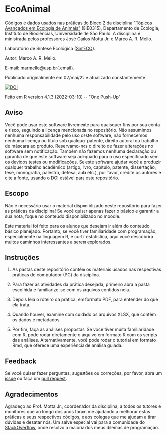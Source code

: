 # EcoAnimal

Códigos e dados usados nas práticas do Bloco 2 da disciplina ["Tópicos Avançados em Ecologia de Animais"](https://uspdigital.usp.br/jupiterweb/obterDisciplina?sgldis=BIE0315&verdis=4) (BIE0315), Departamento de Ecologia, Instituto de Biociências, Universidade de São Paulo. A disciplina é ministrada pelos professores José Carlos Motta Jr. e Marco A. R. Mello.

Laboratório de Síntese Ecológica ([SintECO](https://marcomellolab.wordpress.com)).

Autor: Marco A. R. Mello.

E-mail: [marmello\@usp.br](mailto:marmello@usp.br){.email}.

Publicado originalmente em 02/mai/22 e atualizado constantemente.

[![DOI](https://zenodo.org/badge/DOI/10.5281/zenodo.6515434.svg)](https://doi.org/10.5281/zenodo.6515434)

Feito em R version 4.1.3 (2022-03-10) -- "One Push-Up"


## Aviso

Você pode usar este software livremente para quaisquer fins por sua conta e risco, seguindo a licença mencionada no repositório. Não assumimos nenhuma responsabilidade pelo uso deste software, não fornecemos nenhuma licença ou título sob qualquer patente, direito autoral ou trabalho de máscara ao produto. Reservamo-nos o direito de fazer alterações no software sem notificação. Também não fazemos nenhuma declaração ou garantia de que este software seja adequado para o uso especificado sem os devidos testes ou modificações. Se este software ajudar você a produzir qualquer trabalho acadêmico (artigo, livro, capítulo, patente, dissertação, tese, monografia, palestra, defesa, aula etc.), por favor, credite os autores e cite a fonte, usando o DOI estável para este repositório.


## Escopo

Não é necessário usar o material disponiblizado neste repositório para fazer as práticas da disciplina! Se você quiser apenas fazer o básico e garantir a sua nota, foque no conteúdo disponibilizado no moodle.

Este material foi feito para os alunos que desejam ir além do conteúdo básico planejado. Portanto, se você tiver familiaridade com programação, especialmente na linguagem R, e curtir estatística, aqui você descobrirá muitos caminhos interessantes a serem explorados. 


## Instruções

1. As pastas deste repositório contêm os materiais usados nas respectivas práticas de computador (PC) da disciplina.

2. Para fazer as atividades da prática desejada, primeiro abra a pasta escolhida e familiarize-se com os arquivos contidos nela. 

3. Depois leia o roteiro da prática, em formato PDF, para entender do que ela trata.

4. Quando houver, examine com cuidado os arquivos XLSX, que contêm os dados e metadados.

5. Por fim, faça as análises propostas. Se você tiver muita familiaridade com R, pode rodar diretamente o arquivo em formato R com os scripts das análises. Alternativamente, você pode rodar o tutorial em formato Rmd, que oferece uma experiência de análisa guiada.


## Feedback

Se você quiser fazer perguntas, sugestões ou correções, por favor, abra um [issue](https://github.com/marmello77/EcoAnimal/issues) ou faça um [pull request](https://github.com/marmello77/EcoAnimal/pulls).


## Agradecimentos

Agradeço ao Prof. Motta Jr., coordenador da disciplina, a todos os tutores e monitores que ao longo dos anos foram me ajudando a melhorar estas práticas e seus respectivos códigos, e aos colegas que me ajudam a tirar dúvidas e desatar nós. Um salve especial vai para a comunidade do [StackOverflow](https://stackoverflow.com), onde resolvo a maioria dos meus dilemas de programação.
